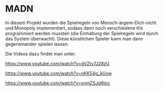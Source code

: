 MADN
====

In diesem Projekt wurden die Spielregeln von Mensch-ärgere-Dich-nicht und Monopoly implementiert, sodass dann noch verschiedene KIs programmiert werden mussten (die Einhaltung der Spielregeln wird durch das System überwacht). Diese künstlichen Spieler kann man dann gegeneinander spielen lassen.

Die Videos dazu findet man unter:

https://www.youtube.com/watch?v=dVZtv7J28zU

https://www.youtube.com/watch?v=nKK54g_kUxw

https://www.youtube.com/watch?v=ynmZSJg6toc

